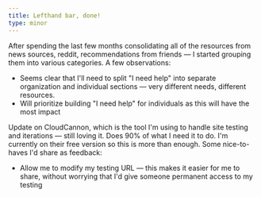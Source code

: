 ```yaml
---
title: Lefthand bar, done!
type: minor
---
```


After spending the last few months consolidating all of the resources from news sources, reddit, recommendations from friends — I started grouping them into various categories. A few observations:

- Seems clear that I'll need to split "I need help" into separate organization and individual sections — very different needs, different resources.
- Will prioritize building "I need help" for individuals as this will have the most impact

Update on CloudCannon, which is the tool I'm using to handle site testing and iterations — still loving it. Does 90% of what I need it to do. I'm currently on their free version so this is more than enough. Some nice-to-haves I'd share as feedback:
- Allow me to modify my testing URL — this makes it easier for me to share, without worrying that I'd give someone permanent access to my testing

